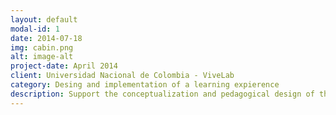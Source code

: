 ```yaml
---
layout: default
modal-id: 1
date: 2014-07-18
img: cabin.png
alt: image-alt
project-date: April 2014
client: Universidad Nacional de Colombia - ViveLab
category: Desing and implementation of a learning expierence
description: Support the conceptualization and pedagogical design of the learning experience "Development of Skills for the Fourth Industrial Revolution (4RI)". Besides, conduct tutorials for the development of workshops in district schools
---
```


